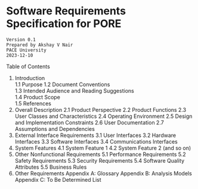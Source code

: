 # Software Requirements Specification for PORE
	Version 0.1
	Prepared by Akshay V Nair
	PACE University
	2023-12-10
 
Table of Contents
1.	Introduction	
1.1	Purpose	
1.2	Document Conventions	
1.3	Intended Audience and Reading Suggestions	
1.4	Product Scope	
1.5	References	
2.	Overall Description	
2.1	Product Perspective
2.2	Product Functions
2.3	User Classes and Characteristics
2.4	Operating Environment
2.5	Design and Implementation Constraints
2.6	User Documentation
2.7	Assumptions and Dependencies
3.	External Interface Requirements
3.1	User Interfaces
3.2	Hardware Interfaces
3.3	Software Interfaces
3.4	Communications Interfaces
4.	System Features	
4.1	System Feature 1
4.2	System Feature 2 (and so on)
5.	Other Nonfunctional Requirements
5.1	Performance Requirements
5.2	Safety Requirements
5.3	Security Requirements
5.4	Software Quality Attributes
5.5	Business Rules
6.	Other Requirements
Appendix A: Glossary
Appendix B: Analysis Models
Appendix C: To Be Determined List
			
